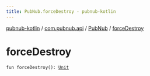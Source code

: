 ```yaml
---
title: PubNub.forceDestroy - pubnub-kotlin
---
```


[pubnub-kotlin](../../index.html) / [com.pubnub.api](../index.html) / [PubNub](index.html) / [forceDestroy](./force-destroy.html)

# forceDestroy

`fun forceDestroy(): `[`Unit`](https://kotlinlang.org/api/latest/jvm/stdlib/kotlin/-unit/index.html)